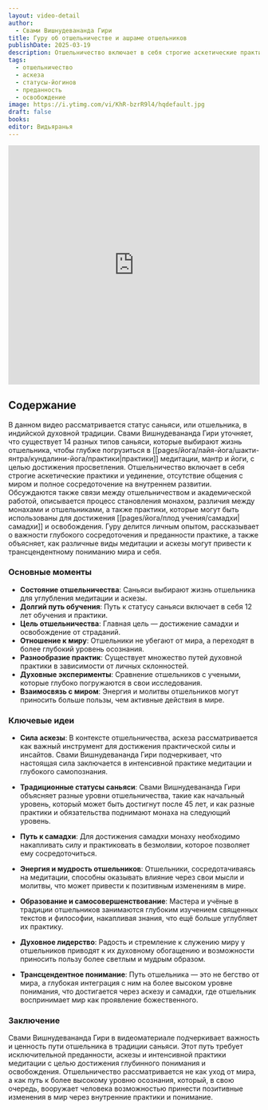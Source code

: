 ```yaml
---
layout: video-detail
author:
  - Свами Вишнудевананда Гири
title: Гуру об отшельничестве и ашраме отшельников
publishDate: 2025-03-19
description: Отшельничество включает в себя строгие аскетические практики и уединение, отсутствие общения с миром и полное сосредоточение на внутреннем развитии. Обсуждаются также связи между отшельничеством и академической работой, описывается процесс становления монахом, различия между монахами и отшельниками, а также практики, которые могут быть использованы для достижения |самадхи и освобождения.
tags:
  - отшельничество
  - аскеза
  - статусы-йогинов
  - преданность
  - освобождение
image: https://i.ytimg.com/vi/KhR-bzrR9l4/hqdefault.jpg
draft: false
books: 
editor: Видьяранья
---
```


<iframe width="100%" height="480px" src="https://www.youtube.com/embed/KhR-bzrR9l4" title="YouTube video player" frameborder="0" allow="accelerometer; autoplay; clipboard-write; encrypted-media; gyroscope; picture-in-picture; web-share" referrerpolicy="strict-origin-when-cross-origin" allowfullscreen></iframe>

## Содержание

В данном видео рассматривается статус саньяси, или отшельника, в индийской духовной традиции. Свами Вишнудевананда Гири уточняет, что существует 14 разных типов саньяси, которые выбирают жизнь отшельника, чтобы глубже погрузиться в [[pages/йога/лайя-йога/шакти-янтра/кундалини-йога/практики|практики]] медитации, мантр и йоги, с целью достижения просветления. Отшельничество включает в себя строгие аскетические практики и уединение, отсутствие общения с миром и полное сосредоточение на внутреннем развитии. Обсуждаются также связи между отшельничеством и академической работой, описывается процесс становления монахом, различия между монахами и отшельниками, а также практики, которые могут быть использованы для достижения [[pages/йога/плод учения/самадхи|самадхи]] и освобождения. Гуру делится личным опытом, рассказывает о важности глубокого сосредоточения и преданности практике, а также объясняет, как различные виды медитации и аскезы могут привести к трансцендентному пониманию мира и себя.
### Основные моменты

- **Состояние отшельничества**: Саньяси выбирают жизнь отшельника для углубления медитации и аскезы.
- **Долгий путь обучения**: Путь к статусу саньяси включает в себя 12 лет обучения и практики.
- **Цель отшельничества**: Главная цель — достижение самадхи и освобождение от страданий.
- **Отношение к миру**: Отшельники не убегают от мира, а переходят в более глубокий уровень осознания.
- **Разнообразие практик**: Существует множество путей духовной практики в зависимости от личных склонностей.
- **Духовные эксперименты**: Сравнение отшельников с учеными, которые глубоко погружаются в свои исследования.
- **Взаимосвязь с миром**: Энергия и молитвы отшельников могут приносить больше пользы, чем активные действия в мире.
### Ключевые идеи
- **Сила аскезы**: В контексте отшельничества, аскеза рассматривается как важный инструмент для достижения практической силы и инсайтов. Свами Вишнудевананда Гири подчеркивает, что настоящая сила заключается в интенсивной практике медитации и глубокого самопознания.
    
- **Традиционные статусы саньяси**: Свами Вишнудевананда Гири объясняет разные уровни отшельничества, такие как начальный уровень, который может быть достигнут после 45 лет, и как разные практики и обязательства поднимают монаха на следующий уровень.
    
- **Путь к самадхи**: Для достижения самадхи монаху необходимо накапливать силу и практиковать в безмолвии, которое позволяет ему сосредоточиться.
    
- **Энергия и мудрость отшельников**: Отшельники, сосредотачиваясь на медитации, способны оказывать влияние через свои мысли и молитвы, что может привести к позитивным изменениям в мире.
    
- **Образование и самосовершенствование**: Мастера и учёные в традиции отшельников занимаются глубоким изучением священных текстов и философии, накапливая знания, что ещё больше углубляет их практику.
    
- **Духовное лидерство**: Радость и стремление к служению миру у отшельников приводят к их духовному обогащению и возможности приносить пользу более светлым и мудрым образом.
    
- **Трансцендентное понимание**: Путь отшельника — это не бегство от мира, а глубокая интеграция с ним на более высоком уровне понимания, что достигается через аскезу и самадхи, где отшельник воспринимает мир как проявление божественного.
    
### Заключение

Свами Вишнудевананда Гири в видеоматериале подчеркивает важность и ценность пути отшельника в традиции саньяси. Этот путь требует исключительной преданности, аскезы и интенсивной практики медитации с целью достижения глубинного понимания и освобождения. Отшельничество рассматривается не как уход от мира, а как путь к более высокому уровню осознания, который, в свою очередь, вооружает человека возможностью принести позитивные изменения в мир через внутренние практики и понимание.